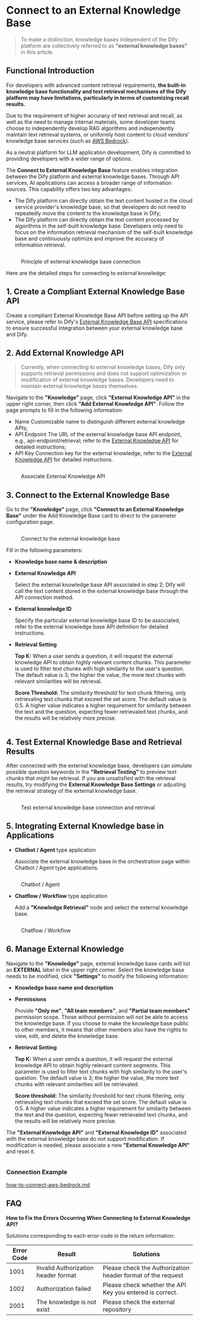 # Connect to an External Knowledge Base

> To make a distinction, knowledge bases independent of the Dify platform are collectively referred to as **"external knowledge bases"** in this article.

## Functional Introduction

For developers with advanced content retrieval requirements, **the built-in knowledge base functionality and text retrieval mechanisms of the Dify platform may have limitations, particularly in terms of customizing recall results.**

Due to the requirement of higher accuracy of text retrieval and recall, as well as the need to manage internal materials, some developer teams choose to independently develop RAG algorithms and independently maintain text retrieval systems, or uniformly host content to cloud vendors' knowledge base services (such as [AWS Bedrock](https://aws.amazon.com/bedrock/)).

As a neutral platform for LLM application development, Dify is committed to providing developers with a wider range of options.

The **Connect to External Knowledge Base** feature enables integration between the Dify platform and external knowledge bases. Through API services, AI applications can access a broader range of information sources. This capability offers two key advantages:

* The Dify platform can directly obtain the text content hosted in the cloud service provider's knowledge base, so that developers do not need to repeatedly move the content to the knowledge base in Dify;
* The Dify platform can directly obtain the text content processed by algorithms in the self-built knowledge base. Developers only need to focus on the information retrieval mechanism of the self-built knowledge base and continuously optimize and improve the accuracy of information retrieval.

<figure><img src="../../.gitbook/assets/image (117).png" alt=""><figcaption><p>Principle of external knowledge base connection</p></figcaption></figure>

Here are the detailed steps for connecting to external knowledge:

## 1. Create a Compliant External Knowledge Base API

Create a compliant External Knowledge Base API before setting up the API service, please refer to Dify's [External Knowledge Base API](external-knowledge-api-documentation.md) specifications to ensure successful integration between your external knowledge base and Dify.

## 2. Add External Knowledge API

> Currently, when connecting to external knowledge bases, Dify only supports retrieval permissions and does not support optimization or modification of external knowledge bases. Developers need to maintain external knowledge bases themselves.

Navigate to the **"Knowledge"** page, click **"External Knowledge API"** in the upper right corner, then click **"Add External Knowledge API"**. Follow the page prompts to fill in the following information:

* Name Customizable name to distinguish different external knowledge APIs;
* API Endpoint The URL of the external knowledge base API endpoint, e.g., api-endpoint/retrieval; refer to the [External Knowledge API](external-knowledge-api-documentation.md) for detailed instructions;
* API Key Connection key for the external knowledge, refer to the [External Knowledge API](external-knowledge-api-documentation.md) for detailed instructions.

<figure><img src="../../../img/connect-kb-1-en.png" alt=""><figcaption><p>Associate External Knowledge API</p></figcaption></figure>

## 3. Connect to the External Knowledge Base

Go to the **"Knowledge"** page, click **"Connect to an External Knowledge Base"** under the Add Knowledge Base card to direct to the parameter configuration page.

<figure><img src="../../../img/connect-kb-2-en.png" alt=""><figcaption><p>Connect to the external knowledge base</p></figcaption></figure>

Fill in the following parameters:

* **Knowledge base name & description**
*   **External Knowledge API**

    Select the external knowledge base API associated in step 2; Dify will call the text content stored in the external knowledge base through the API connection method.
*   **External knowledge ID**

    Specify the particular external knowledge base ID to be associated, refer to the external knowledge base API definition for detailed instructions.
*   **Retrieval Setting**

    **Top K:** When a user sends a question, it will request the external knowledge API to obtain highly relevant content chunks. This parameter is used to filter text chunks with high similarity to the user's question. The default value is 3; the higher the value, the more text chunks with relevant similarities will be retrieval.

    **Score Threshold:** The similarity threshold for text chunk filtering, only retrievaling text chunks that exceed the set score. The default value is 0.5. A higher value indicates a higher requirement for similarity between the text and the question, expecting fewer retrievaled text chunks, and the results will be relatively more precise.

<figure><img src="../../../img/connect-kb-3-en.webp" alt=""><figcaption></figcaption></figure>

## 4. Test External Knowledge Base and Retrieval Results

After connected with the external knowledge base, developers can simulate possible question keywords in the **"Retrieval Testing"** to preview text chunks that might be retrieval. If you are unsatisfied with the retrieval results, try modifying the **External Knowledge Base Settings** or adjusting the retrieval strategy of the external knowledge base.

<figure><img src="../../../img/connect-kb-4-en.png" alt=""><figcaption><p>Test external knowledge base connection and retrieval</p></figcaption></figure>

## 5. Integrating External Knowledge base in Applications

*   **Chatbot / Agent** type application

    Associate the external knowledge base in the orchestration page within Chatbot / Agent type applications.

<figure><img src="../../../img/connect-kb-5-en.png" alt=""><figcaption><p>Chatbot / Agent</p></figcaption></figure>

*   **Chatflow / Workflow** type application

    Add a **"Knowledge Retrieval"** node and select the external knowledge base.

<figure><img src="../../../img/connect-kb-6-en.png" alt=""><figcaption><p>Chatflow / Workflow</p></figcaption></figure>

## 6. Manage External Knowledge

Navigate to the **"Knowledge"** page, external knowledge base cards will list an **EXTERNAL** label in the upper right corner. Select the knowledge base needs to be modified, click **"Settings"** to modify the following information:

* **Knowledge base name and description**
*   **Permissions**

    Provide **"Only me"**, **"All team members"**, and **"Partial team members"** permission scope. Those without permission will not be able to access the knowledge base. If you choose to make the knowledge base public to other members, it means that other members also have the rights to view, edit, and delete the knowledge base.
*   **Retrieval Setting**

    **Top K:** When a user sends a question, it will request the external knowledge API to obtain highly relevant content segments. This parameter is used to filter text chunks with high similarity to the user's question. The default value is 3; the higher the value, the more text chunks with relevant similarities will be retrievaled.

    **Score threshold:** The similarity threshold for text chunk filtering, only retrievaling text chunks that exceed the set score. The default value is 0.5. A higher value indicates a higher requirement for similarity between the text and the question, expecting fewer retrievaled text chunks, and the results will be relatively more precise.

The **"External Knowledge API"** and **"External Knowledge ID"** associated with the external knowledge base do not support modification. If modification is needed, please associate a new **"External Knowledge API"** and reset it.

<figure><img src="../../../img/connect-kb-7-en.webp" alt=""><figcaption></figcaption></figure>

### Connection Example

[how-to-connect-aws-bedrock.md](../../learn-more/use-cases/how-to-connect-aws-bedrock.md "mention")

## FAQ

**How to Fix the Errors Occurring When Connecting to External Knowledge API?**

Solutions corresponding to each error code in the return information:

| Error Code | Result                              | Solutions                                                   |
| ---------- | ----------------------------------- | ----------------------------------------------------------- |
| 1001       | Invalid Authorization header format | Please check the Authorization header format of the request |
| 1002       | Authorization failed                | Please check whether the API Key you entered is correct.    |
| 2001       | The knowledge is not exist          | Please check the external repository                        |
